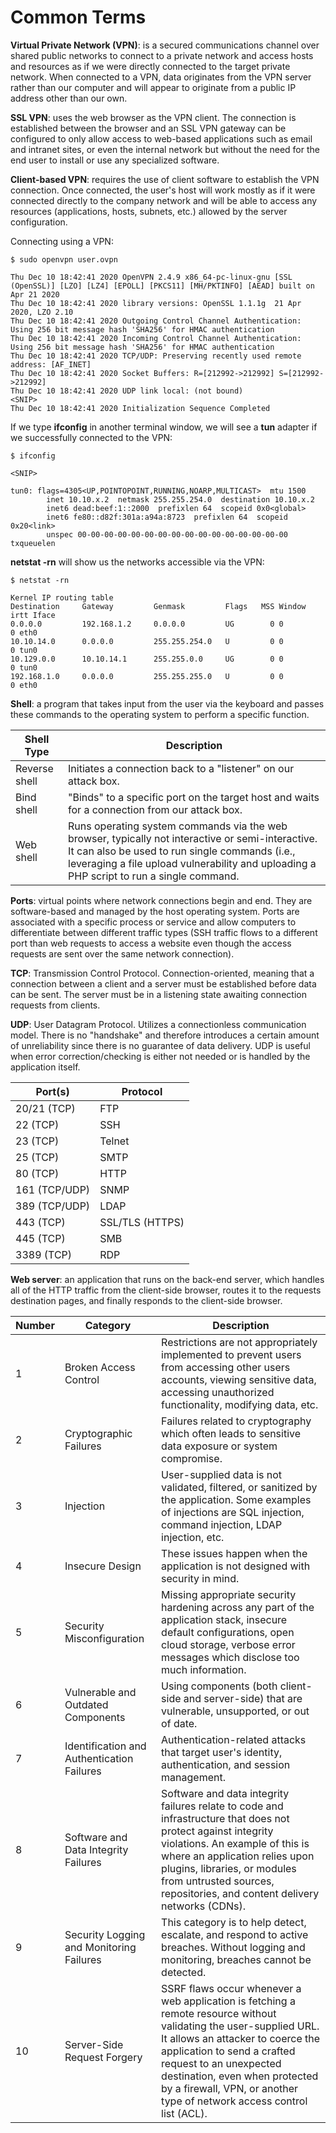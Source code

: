 # Common Terms

**Virtual Private Network (VPN)**: is a secured communications channel over shared public networks to connect to a private network and access hosts and resources as if we were directly connected to the target private network. When connected to a VPN, data originates from the VPN server rather than our computer and will appear to originate from a public IP address other than our own.

**SSL VPN**: uses the web browser as the VPN client. The connection is established between the browser and an SSL VPN gateway can be configured to only allow access to web-based applications such as email and intranet sites, or even the internal network but without the need for the end user to install or use any specialized software.

**Client-based VPN**: requires the use of client software to establish the VPN connection. Once connected, the user's host will work mostly as if it were connected directly to the company network and will be able to access any resources (applications, hosts, subnets, etc.) allowed by the server configuration.

Connecting using a VPN:

    $ sudo openvpn user.ovpn

    Thu Dec 10 18:42:41 2020 OpenVPN 2.4.9 x86_64-pc-linux-gnu [SSL (OpenSSL)] [LZO] [LZ4] [EPOLL] [PKCS11] [MH/PKTINFO] [AEAD] built on Apr 21 2020
    Thu Dec 10 18:42:41 2020 library versions: OpenSSL 1.1.1g  21 Apr 2020, LZO 2.10
    Thu Dec 10 18:42:41 2020 Outgoing Control Channel Authentication: Using 256 bit message hash 'SHA256' for HMAC authentication
    Thu Dec 10 18:42:41 2020 Incoming Control Channel Authentication: Using 256 bit message hash 'SHA256' for HMAC authentication
    Thu Dec 10 18:42:41 2020 TCP/UDP: Preserving recently used remote address: [AF_INET]
    Thu Dec 10 18:42:41 2020 Socket Buffers: R=[212992->212992] S=[212992->212992]
    Thu Dec 10 18:42:41 2020 UDP link local: (not bound)
    <SNIP>
    Thu Dec 10 18:42:41 2020 Initialization Sequence Completed

If we type **ifconfig** in another terminal window, we will see a **tun** adapter if we successfully connected to the VPN:

    $ ifconfig

    <SNIP>

    tun0: flags=4305<UP,POINTOPOINT,RUNNING,NOARP,MULTICAST>  mtu 1500
            inet 10.10.x.2  netmask 255.255.254.0  destination 10.10.x.2
            inet6 dead:beef:1::2000  prefixlen 64  scopeid 0x0<global>
            inet6 fe80::d82f:301a:a94a:8723  prefixlen 64  scopeid 0x20<link>
            unspec 00-00-00-00-00-00-00-00-00-00-00-00-00-00-00-00  txqueuelen

**netstat -rn** will show us the networks accessible via the VPN:

    $ netstat -rn

    Kernel IP routing table
    Destination     Gateway         Genmask         Flags   MSS Window  irtt Iface
    0.0.0.0         192.168.1.2     0.0.0.0         UG        0 0          0 eth0
    10.10.14.0      0.0.0.0         255.255.254.0   U         0 0          0 tun0
    10.129.0.0      10.10.14.1      255.255.0.0     UG        0 0          0 tun0
    192.168.1.0     0.0.0.0         255.255.255.0   U         0 0          0 eth0

**Shell**: a program that takes input from the user via the keyboard and passes these commands to the operating system to perform a specific function.

| Shell Type    | Description   |
| ------------- | ------------- |
| Reverse shell | Initiates a connection back to a "listener" on our attack box. |
| Bind shell    | "Binds" to a specific port on the target host and waits for a connection from our attack box. |
| Web shell     | Runs operating system commands via the web browser, typically not interactive or semi-interactive. It can also be used to run single commands (i.e., leveraging a file upload vulnerability and uploading a PHP script to run a single command. |

**Ports**: virtual points where network connections begin and end. They are software-based and managed by the host operating system. Ports are associated with a specific process or service and allow computers to differentiate between different traffic types (SSH traffic flows to a different port than web requests to access a website even though the access requests are sent over the same network connection).

**TCP**: Transmission Control Protocol. Connection-oriented, meaning that a connection between a client and a server must be established before data can be sent. The server must be in a listening state awaiting connection requests from clients.

**UDP**: User Datagram Protocol. Utilizes a connectionless communication model. There is no "handshake" and therefore introduces a certain amount of unreliability since there is no guarantee of data delivery. UDP is useful when error correction/checking is either not needed or is handled by the application itself.

| Port(s)       | Protocol        |
|---------------|-----------------|
| 20/21 (TCP)   | FTP             |
| 22 (TCP)      | SSH             |
| 23 (TCP)      | Telnet          |
| 25 (TCP)      | SMTP            |
| 80 (TCP)      | HTTP            |
| 161 (TCP/UDP) | SNMP            |
| 389 (TCP/UDP) | LDAP            |
| 443 (TCP)     | SSL/TLS (HTTPS) |
| 445 (TCP)     | SMB             |
| 3389 (TCP)    | RDP             |

**Web server**: an application that runs on the back-end server, which handles all of the HTTP traffic from the client-side browser, routes it to the requests destination pages, and finally responds to the client-side browser.

| Number | Category | Description |
| ------ | -------- | ----------- |
| 1 | Broken Access Control | Restrictions are not appropriately implemented to prevent users from accessing other users accounts, viewing sensitive data, accessing unauthorized functionality, modifying data, etc. |
| 2 | Cryptographic Failures | Failures related to cryptography which often leads to sensitive data exposure or system compromise.|
| 3 | Injection | User-supplied data is not validated, filtered, or sanitized by the application. Some examples of injections are SQL injection, command injection, LDAP injection, etc. |
| 4 | Insecure Design | These issues happen when the application is not designed with security in mind. |
| 5 | Security Misconfiguration | Missing appropriate security hardening across any part of the application stack, insecure default configurations, open cloud storage, verbose error messages which disclose too much information. |
| 6 | Vulnerable and Outdated Components | Using components (both client-side and server-side) that are vulnerable, unsupported, or out of date. |
| 7 | Identification and Authentication Failures | Authentication-related attacks that target user's identity, authentication, and session management. |
| 8 | Software and Data Integrity Failures | Software and data integrity failures relate to code and infrastructure that does not protect against integrity violations. An example of this is where an application relies upon plugins, libraries, or modules from untrusted sources, repositories, and content delivery networks (CDNs). |
| 9 | Security Logging and Monitoring Failures | This category is to help detect, escalate, and respond to active breaches. Without logging and monitoring, breaches cannot be detected. |
| 10 | Server-Side Request Forgery | SSRF flaws occur whenever a web application is fetching a remote resource without validating the user-supplied URL. It allows an attacker to coerce the application to send a crafted request to an unexpected destination, even when protected by a firewall, VPN, or another type of network access control list (ACL). |
